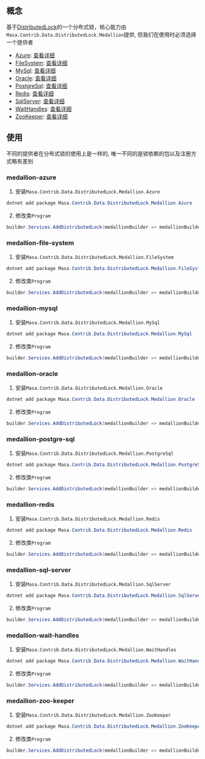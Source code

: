 ﻿## 概念

基于[DistributedLock](https://github.com/madelson/DistributedLock)的一个分布式锁，核心能力由`Masa.Contrib.Data.DistributedLock.Medallion`提供, 但我们在使用时必须选择一个提供者

* [Azure](https://www.nuget.org/packages/Masa.Contrib.Data.DistributedLock.Medallion.Azure): [查看详细](#medallion-azure)
* [FileSystem](https://www.nuget.org/packages/Masa.Contrib.Data.DistributedLock.Medallion.FileSystem): [查看详细](#medallion-file-system)
* [MySql](https://www.nuget.org/packages/Masa.Contrib.Data.DistributedLock.Medallion.MySql): [查看详细](#medallion-mysql)
* [Oracle](https://www.nuget.org/packages/Masa.Contrib.Data.DistributedLock.Medallion.Oracle): [查看详细](#medallion-oracle)
* [PostgreSql](https://www.nuget.org/packages/Masa.Contrib.Data.DistributedLock.Medallion.PostgreSql): [查看详细](#medallion-postgre-sql)
* [Redis](https://www.nuget.org/packages/Masa.Contrib.Data.DistributedLock.Medallion.Redis): [查看详细](#medallion-redis)
* [SqlServer](https://www.nuget.org/packages/Masa.Contrib.Data.DistributedLock.Medallion.SqlServer): [查看详细](#medallion-sql-server)
* [WaitHandles](https://www.nuget.org/packages/Masa.Contrib.Data.DistributedLock.Medallion.WaitHandles): [查看详细](#medallion-wait-handles)
* [ZooKeeper](https://www.nuget.org/packages/Masa.Contrib.Data.DistributedLock.Medallion.ZooKeeper): [查看详细](#medallion-zoo-keeper)

## 使用

不同的提供者在分布式锁的使用上是一样的, 唯一不同的是锁依赖的包以及注册方式略有差别

### medallion-azure

1. 安装`Masa.Contrib.Data.DistributedLock.Medallion.Azure`

``` powershell
dotnet add package Masa.Contrib.Data.DistributedLock.Medallion.Azure
```

2. 修改类`Program`

```csharp
builder.Services.AddDistributedLock(medallionBuilder => medallionBuilder.UseAzure("Replace Your connectionString", "Replace your blobContainerName"));
```

### medallion-file-system

1. 安装`Masa.Contrib.Data.DistributedLock.Medallion.FileSystem`

``` powershell
dotnet add package Masa.Contrib.Data.DistributedLock.Medallion.FileSystem
```

2. 修改类`Program`

```csharp
builder.Services.AddDistributedLock(medallionBuilder => medallionBuilder.UseFileSystem("Replace your directory path"));
```

### medallion-mysql

1. 安装`Masa.Contrib.Data.DistributedLock.Medallion.MySql`

``` powershell
dotnet add package Masa.Contrib.Data.DistributedLock.Medallion.MySql
```

2. 修改类`Program`

```csharp
builder.Services.AddDistributedLock(medallionBuilder => medallionBuilder.UseMySQL("Server=localhost;Database=identity;Uid=myUsername;Pwd=P@ssw0rd"));
```

### medallion-oracle

1. 安装`Masa.Contrib.Data.DistributedLock.Medallion.Oracle`

``` powershell
dotnet add package Masa.Contrib.Data.DistributedLock.Medallion.Oracle
```

2. 修改类`Program`

```csharp
builder.Services.AddDistributedLock(medallionBuilder => medallionBuilder.UseOracle("Data Source=MyOracleDB;Integrated Security=yes;"));
```

### medallion-postgre-sql

1. 安装`Masa.Contrib.Data.DistributedLock.Medallion.PostgreSql`

``` powershell
dotnet add package Masa.Contrib.Data.DistributedLock.Medallion.PostgreSql
```

2. 修改类`Program`

```csharp
builder.Services.AddDistributedLock(medallionBuilder => medallionBuilder.UseNpgsql("Host=myserver;Username=sa;Password=P@ssw0rd;Database=identity"));
```

### medallion-redis

1. 安装`Masa.Contrib.Data.DistributedLock.Medallion.Redis`

``` powershell
dotnet add package Masa.Contrib.Data.DistributedLock.Medallion.Redis
```

2. 修改类`Program`

```csharp
builder.Services.AddDistributedLock(medallionBuilder => medallionBuilder.UseRedis("127.0.0.1:6379"));
```

### medallion-sql-server

1. 安装`Masa.Contrib.Data.DistributedLock.Medallion.SqlServer`

``` powershell
dotnet add package Masa.Contrib.Data.DistributedLock.Medallion.SqlServer
```

2. 修改类`Program`

```csharp
builder.Services.AddDistributedLock(medallionBuilder => medallionBuilder.UseSqlServer("server=localhost;uid=sa;pwd=P@ssw0rd;database=identity"));
```

### medallion-wait-handles

1. 安装`Masa.Contrib.Data.DistributedLock.Medallion.WaitHandles`

``` powershell
dotnet add package Masa.Contrib.Data.DistributedLock.Medallion.WaitHandles
```

2. 修改类`Program`

```csharp
builder.Services.AddDistributedLock(medallionBuilder => medallionBuilder.UseSqlServer("server=localhost;uid=sa;pwd=P@ssw0rd;database=identity"));
```

### medallion-zoo-keeper

1. 安装`Masa.Contrib.Data.DistributedLock.Medallion.ZooKeeper`

``` powershell
dotnet add package Masa.Contrib.Data.DistributedLock.Medallion.ZooKeeper
```

2. 修改类`Program`

```csharp
builder.Services.AddDistributedLock(medallionBuilder => medallionBuilder.UseZooKeeper("Replace your ZooKeeper connectionString"));
```